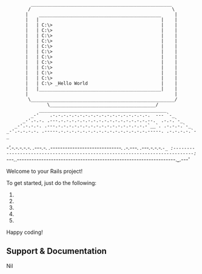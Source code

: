 
             ____________________________________________________
            /                                                    \
           |    _____________________________________________     |
           |   |                                             |    |
           |   | C:\>                                        |    |
           |   | C:\>                                        |    |
           |   | C:\>                                        |    |
           |   | C:\>                                        |    |
           |   | C:\>                                        |    |
           |   | C:\>                                        |    |
           |   | C:\>                                        |    |
           |   | C:\>                                        |    |
           |   | C:\>                                        |    |
           |   | C:\>                                        |    |
           |   | C:\>                                        |    |
           |   | C:\> _Hello World                           |    |
           |   |_____________________________________________|    |
           |                                                      |
            \_____________________________________________________/
                   \_______________________________________/
                _______________________________________________
             _-'    .-.-.-.-.-.-.-.-.-.-.-.-.-.-.-.-.-.-.  --- `-_
          _-'.-.-. .---.-.-.-.-.-.-.-.-.-.-.-.-.-.-.-.-.--.  .-.-.`-_
       _-'.-.-.-. .---.-.-.-.-.-.-.-.-.-.-.-.-.-.-.-.-.-`__`. .-.-.-.`-_
    _-'.-.-.-.-. .-----.-.-.-.-.-.-.-.-.-.-.-.-.-.-.-.-.-----. .-.-.-.-.`-_
 _-'.-.-.-.-.-. .---.-. .-----------------------------. .-.---. .---.-.-.-.`-_
:-----------------------------------------------------------------------------:
`---._.-----------------------------------------------------------------._.---'

Welcome to your Rails project!

To get started, just do the following:

1. 
2. 
3.
4.
5.

Happy coding!



## Support & Documentation
Nil

